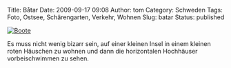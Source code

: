 Title: Båtar
Date: 2009-09-17 09:08
Author: tom
Category: Schweden
Tags: Foto, Ostsee, Schärengarten, Verkehr, Wohnen
Slug: batar
Status: published

[![Boote](/pic/storlitenbat_s.jpg "Boote")](/pic/storlitenbat_l.jpg)

Es muss nicht wenig bizarr sein, auf einer kleinen Insel in einem
kleinen roten Häuschen zu wohnen und dann die horizontalen Hochhäuser
vorbeischwimmen zu sehen.

